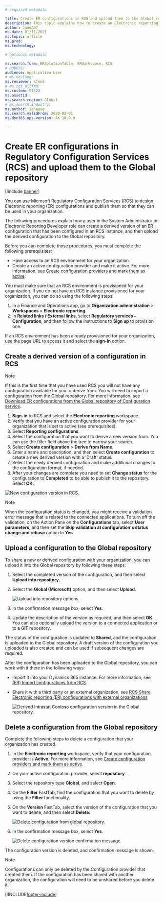 ```yaml
---
# required metadata

title: Create ER configurations in RCS and upload them to the Global repository
description: This topic explains how to create an Electronic reporting (ER) configuration in Microsoft Regulatory Configuration Services (RCS) and upload it to the Global repository.
author: JaneA07
ms.date: 01/11/2021
ms.topic: article
ms.prod: 
ms.technology: 

# optional metadata

ms.search.form: ERSolutionTable, ERWorkspace, RCS
# ROBOTS: 
audience: Application User
# ms.devlang: 
ms.reviewer: kfend
# ms.tgt_pltfrm: 
ms.custom: 97423
ms.assetid: 
ms.search.region: Global
# ms.search.industry: 
ms.author: janeaug
ms.search.validFrom: 2020-02-01
ms.dyn365.ops.version: AX 10.0.9

---
```


# Create ER configurations in Regulatory Configuration Services (RCS) and upload them to the Global repository

[!include [banner](../includes/banner.md)]

You can use Microsoft Regulatory Configuration Services (RCS) to design Electronic reporting (ER) configurations and publish them so that they can be used in your organization.

The following procedures explain how a user in the System Administrator or Electronic Reporting Developer role can create a derived version of an ER configuration that has been configured in an RCS instance, and then upload the derived configuration to the Global repository. 

Before you can complete those procedures, you must complete the following prerequisites:

- Have access to an RCS environment for your organization.
- Create an active configuration provider and make it active. For more information, see [Create configuration providers and mark them as active](../../fin-ops-core/dev-itpro/analytics/tasks/er-configuration-provider-mark-it-active-2016-11.md).

You must make sure that an RCS environment is provisioned for your organization. If you do not have an RCS instance provisioned for your organization, you can do so using the following steps:

1. In a Finance and Operations app, go to **Organization administration** \> **Workspaces** \> **Electronic reporting**.
2. In **Related links / External links**, select **Regulatory services – Configuration**, and then follow the instructions to **Sign up** to provision one.

If an RCS environment has been already provisioned for your organization, use the page URL to access it and select the **sign-in** option.

## Create a derived version of a configuration in RCS

> [!NOTE]
> If this is the first time that you have used RCS you will not have any configuration available for you to derive from. You will need to import a configuration from the Global repository. For more information, see [Download ER configurations from the Global repository of Configuration service](../../fin-ops-core/dev-itpro/analytics/er-download-configurations-global-repo.md).

1. **Sign-in** to RCS and select the **Electronic reporting** workspace.
2. Verify that you have an active configuration provider for your organization that is set to active (see prerequisites). 
3. Select **Reporting configurations**.
4. Select the configuration that you want to derive a new version from. You can use the filter field above the tree to narrow your search.
5. Select **Create configuration** \> **Derive from Name**.
6. Enter a name and description, and then select **Create configuration** to create a new derived version with a 'Draft' status.
7. Select the newly derived configuration and make additional changes to the configuration format, if needed. 
8. After your changes are complete you need to set **Change status** for the configuration to **Completed** to be able to publish it to the repository. Select **OK**.

![New configuration version in RCS.](media/RCS_CompleteConfig.JPG)

> [!NOTE]
> When the configuration status is changed, you might receive a validation error message that is related to the connected applications. To turn off the validation, on the Action Pane on the **Configurations** tab, select **User parameters**, and then set the **Skip validation at configuration's status change and rebase** option to **Yes** 

## Upload a configuration to the Global repository

To share a new or derived configuration with your organization, you can upload it into the Global repository by following these steps:

1. Select the completed version of the configuration, and then select **Upload into repository**.
2. Select the **Global (Microsoft)** option, and then select **Upload**.

    ![Upload into repository options.](media/RCS_Upload_to_GlobalRepo_options.JPG)

3. In the confirmation message box, select **Yes**. 
4. Update the description of the version as required, and then select **OK**. You can also optionally upload the version to a connected application or to a GIT repository.  

The status of the configuration is updated to **Shared**, and the configuration is uploaded to the Global repository. A draft version of the configuration you uploaded is also created and can be used if subsequent changes are required.

After the configuration has been uploaded to the Global repository, you can work with it there in the following ways:

- Import it into your Dynamics 365 instance. For more information, see [(ER) Import configurations from RCS](../../fin-ops-core/dev-itpro/analytics/tasks/import-configuration-rcs.md).
- Share it with a third party or an external organization, see [RCS Share Electronic reporting (ER) configurations with external organizations](rcs-global-repo-share-configuration.md)

    ![Derived Intrastat Contoso configuration version in the Global repository.](media/RCS_Config_upload_GlobalRepo.JPG)

## Delete a configuration from the Global repository
Complete the following steps to delete a configuration that your organization has created.

1. In the **Electronic reporting** workspace, verify that your configuration provider is **Active**. For more information, see [Create configuration providers and mark them as active](../../fin-ops-core/dev-itpro/analytics/tasks/er-configuration-provider-mark-it-active-2016-11.md).
2. On your active configuration provider, select **repository**.
3. Select the repository type **Global**, and select **Open**.
4. On the **Filter** FastTab, find the configuration that you want to delete by using the **Filter** functionality.
5. On the **Version** FastTab, select the version of the configuration that you want to delete, and then select **Delete**:

    ![Delete configuration from global repository.](media/RCS_Delete_from_GlobalRepo.JPG)

6. In the confirmation message box, select **Yes**.

    ![Delete configuration version confirmation message.](media/RCS_Delete_from_GlobalRepo_Msg.JPG)
 
The configuration version is deleted, and confirmation message is shown. 

> [!NOTE]
> Configurations can only be deleted by the Configuration provider that created them. If the configuration has been shared with another organization, the configuration will need to be unshared before you delete it.
 


[!INCLUDE[footer-include](../../includes/footer-banner.md)]

